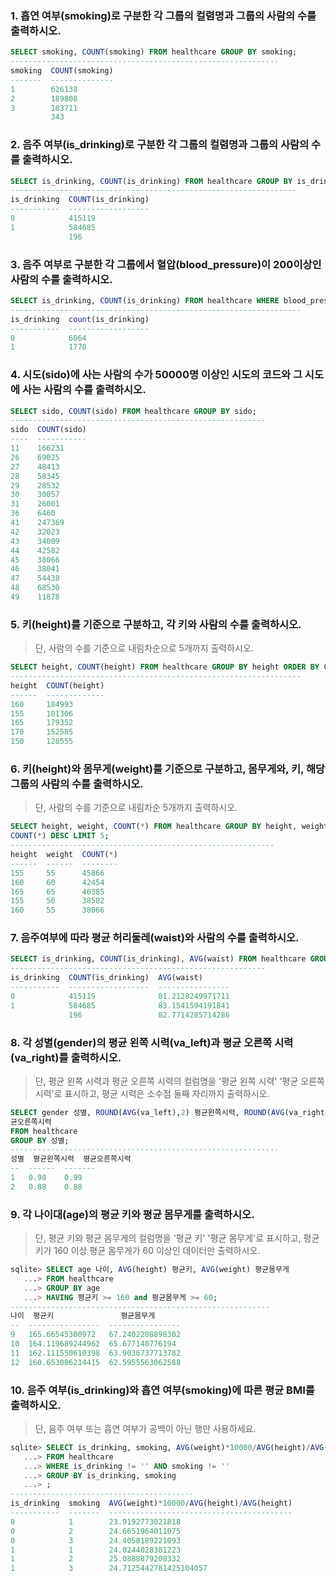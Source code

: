 ### 1. 흡연 여부(smoking)로 구분한 각 그룹의 컬렴명과 그룹의 사람의 수를 출력하시오.

```sql
SELECT smoking, COUNT(smoking) FROM healthcare GROUP BY smoking;
------------------------------------------------------------
smoking  COUNT(smoking)
-------  --------------
1        626138
2        189808
3        183711
         343
```

### 2. 음주 여부(is_drinking)로 구분한 각 그룹의 컬렴명과 그룹의 사람의 수를 출력하시오.

```sql
SELECT is_drinking, COUNT(is_drinking) FROM healthcare GROUP BY is_drinking;
----------------------------------------------------------------
is_drinking  COUNT(is_drinking)
-----------  ------------------
0            415119
1            584685
             196
```

### 3. 음주 여부로 구분한 각 그룹에서 혈압(blood_pressure)이 200이상인 사람의 수를 출력하시오.

```sql
SELECT is_drinking, COUNT(is_drinking) FROM healthcare WHERE blood_pressure >=200 GROUP BY is_drinking;
-----------------------------------------------------------------
is_drinking  count(is_drinking)
-----------  ------------------
0            6064
1            1770
```

### 4. 시도(sido)에 사는 사람의 수가 50000명 이상인 시도의 코드와 그 시도에 사는 사람의 수를 출력하시오.

```sql
SELECT sido, COUNT(sido) FROM healthcare GROUP BY sido;
---------------------------------------------------------
sido  COUNT(sido)
----  -----------
11    166231
26    69025
27    48413
28    58345
29    28532
30    30057
31    26001
36    6460
41    247369
42    32023
43    34009
44    42582
45    38066
46    38041
47    54438
48    68530
49    11878
```

### 5. 키(height)를 기준으로 구분하고, 각 키와 사람의 수를 출력하시오.

> 단, 사람의 수를 기준으로 내림차순으로 5개까지 출력하시오.

```sql
SELECT height, COUNT(height) FROM healthcare GROUP BY height ORDER BY COUNT(height)  DESC LIMIT 5;
-----------------------------------------------------------------
height  COUNT(height)
------  -------------
160     184993
155     181306
165     179352
170     152585
150     128555
```

### 6. 키(height)와 몸무게(weight)를 기준으로 구분하고, 몸무게와, 키, 해당 그룹의 사람의 수를 출력하시오.

> 단, 사람의 수를 기준으로 내림차순 5개까지 출력하시오.

```sql
SELECT height, weight, COUNT(*) FROM healthcare GROUP BY height, weight ORDER BY 
COUNT(*) DESC LIMIT 5;
-----------------------------------------------------------
height  weight  COUNT(*)
------  ------  --------
155     55      45866
160     60      42454
165     65      40385
155     50      38582
160     55      38066
```

### 7. 음주여부에 따라 평균 허리둘레(waist)와 사람의 수를 출력하시오.

```sql
SELECT is_drinking, COUNT(is_drinking), AVG(waist) FROM healthcare GROUP BY is_drinking;  
---------------------------------------------------------
is_drinking  COUNT(is_drinking)  AVG(waist)
-----------  ------------------  ----------------
0            415119              81.2128249971711
1            584685              83.1541594191841
             196                 82.7714285714286
```

### 8. 각 성별(gender)의 평균 왼쪽 시력(va_left)과 평균 오른쪽 시력(va_right)를 출력하시오.

> 단, 평균 왼쪽 시력과 평균 오른쪽 시력의 컬럼명을 '평균 왼쪽 시력' '평균 오른쪽 시력'로 표시하고, 평균 시력은 소수점 둘째 자리까지 출력하시오.

```sql
SELECT gender 성별, ROUND(AVG(va_left),2) 평균왼쪽시력, ROUND(AVG(va_right),2) 평
균오른쪽시력
FROM healthcare
GROUP BY 성별;
------------------------------------------------------------
성별  평균왼쪽시력  평균오른쪽시력
--  ------  -------
1   0.98    0.99
2   0.88    0.88
```

### 9. 각 나이대(age)의 평균 키와 평균 몸무게를 출력하시오.

> 단, 평균 키와 평균 몸무게의 컬럼명을 '평균 키' '평균 몸무게'로 표시하고, 평균키가 160 이상 평균 몸무게가 60 이상인 데이터만 출력하시오.

```sql
sqlite> SELECT age 나이, AVG(height) 평균키, AVG(weight) 평균몸무게
   ...> FROM healthcare
   ...> GROUP BY age
   ...> HAVING 평균키 >= 160 and 평균몸무게 >= 60;
----------------------------------------------------------
나이  평균키               평균몸무게
--  ----------------  ----------------
9   165.66545300972   67.2402208898302
10  164.119689244962  65.677140776194
11  162.111550610398  63.9036737713782
12  160.653006214415  62.5955563062588
```

### 10. 음주 여부(is_drinking)와 흡연 여부(smoking)에 따른 평균 BMI를 출력하시오.

> 단, 음주 여부 또는 흡연 여부가 공백이 아닌 행만 사용하세요.

```sql
sqlite> SELECT is_drinking, smoking, AVG(weight)*10000/AVG(height)/AVG(height)
   ...> FROM healthcare
   ...> WHERE is_drinking != '' AND smoking != ''
   ...> GROUP BY is_drinking, smoking
   ...> ;
-----------------------------------------
is_drinking  smoking  AVG(weight)*10000/AVG(height)/AVG(height)
-----------  -------  -----------------------------------------
0            1        23.9192773021818
0            2        24.6651964011075
0            3        24.4058189221093
1            1        24.0244028381223
1            2        25.0888879208332
1            3        24.7125442781425104057
```